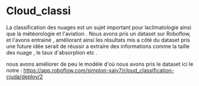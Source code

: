# Cloud_classi



La classification des nuages est un sujet important pour laclimatologie ainsi que la météorologie et l'aviation . Nous avons pris un dataset sur Roboflow, et l'avons entrainé , améliorant ainsi les résultats mis a côté du dataset pris une future idée serait de réussir a extraire des informations comme la taille des nuage , le taux d'absorption etc .

nous avons améliorer de peu le modèle d'où nous avons pris le dataset 
ici le notre : https://app.roboflow.com/simplon-xajv7/cloud_classification-cjuda/deploy/2
